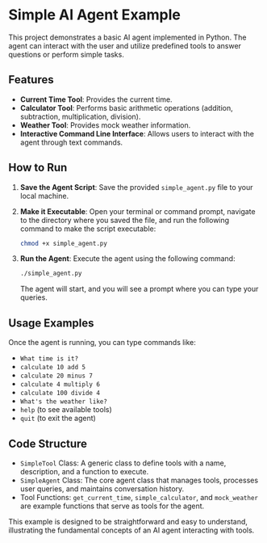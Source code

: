 # Simple AI Agent Example

This project demonstrates a basic AI agent implemented in Python. The agent can interact with the user and utilize predefined tools to answer questions or perform simple tasks.

## Features

- **Current Time Tool**: Provides the current time.
- **Calculator Tool**: Performs basic arithmetic operations (addition, subtraction, multiplication, division).
- **Weather Tool**: Provides mock weather information.
- **Interactive Command Line Interface**: Allows users to interact with the agent through text commands.

## How to Run

1.  **Save the Agent Script**: Save the provided `simple_agent.py` file to your local machine.

2.  **Make it Executable**: Open your terminal or command prompt, navigate to the directory where you saved the file, and run the following command to make the script executable:

    ```bash
    chmod +x simple_agent.py
    ```

3.  **Run the Agent**: Execute the agent using the following command:

    ```bash
    ./simple_agent.py
    ```

    The agent will start, and you will see a prompt where you can type your queries.

## Usage Examples

Once the agent is running, you can type commands like:

-   `What time is it?`
-   `calculate 10 add 5`
-   `calculate 20 minus 7`
-   `calculate 4 multiply 6`
-   `calculate 100 divide 4`
-   `What's the weather like?`
-   `help` (to see available tools)
-   `quit` (to exit the agent)

## Code Structure

-   `SimpleTool` Class: A generic class to define tools with a name, description, and a function to execute.
-   `SimpleAgent` Class: The core agent class that manages tools, processes user queries, and maintains conversation history.
-   Tool Functions: `get_current_time`, `simple_calculator`, and `mock_weather` are example functions that serve as tools for the agent.

This example is designed to be straightforward and easy to understand, illustrating the fundamental concepts of an AI agent interacting with tools.


